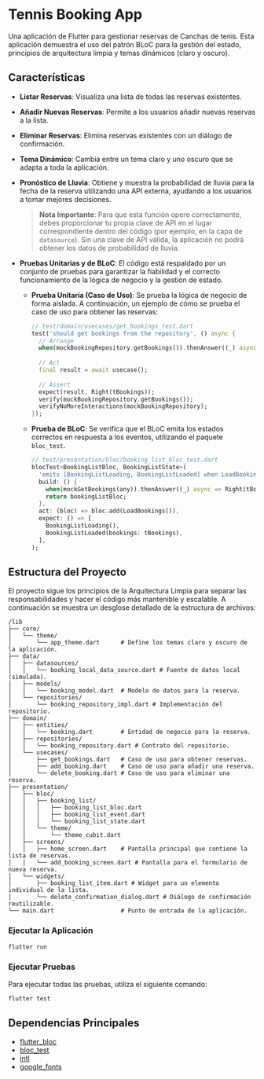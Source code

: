 # Tennis Booking App

Una aplicación de Flutter para gestionar reservas de Canchas de tenis. Esta aplicación demuestra el uso del patrón BLoC para la gestión del estado, principios de arquitectura limpia y temas dinámicos (claro y oscuro).

## Características

- **Listar Reservas**: Visualiza una lista de todas las reservas existentes.
- **Añadir Nuevas Reservas**: Permite a los usuarios añadir nuevas reservas a la lista.
- **Eliminar Reservas**: Elimina reservas existentes con un diálogo de confirmación.
- **Tema Dinámico**: Cambia entre un tema claro y uno oscuro que se adapta a toda la aplicación.
- **Pronóstico de Lluvia**: Obtiene y muestra la probabilidad de lluvia para la fecha de la reserva utilizando una API externa, ayudando a los usuarios a tomar mejores decisiones.

  > **Nota Importante**: Para que esta función opere correctamente, debes proporcionar tu propia clave de API en el lugar correspondiente dentro del código (por ejemplo, en la capa de `datasource`). Sin una clave de API válida, la aplicación no podrá obtener los datos de probabilidad de lluvia.

- **Pruebas Unitarias y de BLoC**: El código está respaldado por un conjunto de pruebas para garantizar la fiabilidad y el correcto funcionamiento de la lógica de negocio y la gestión de estado.

  - **Prueba Unitaria (Caso de Uso)**: Se prueba la lógica de negocio de forma aislada. A continuación, un ejemplo de cómo se prueba el caso de uso para obtener las reservas:

    ```dart
    // test/domain/usecases/get_bookings_test.dart
    test('should get bookings from the repository', () async {
      // Arrange
      when(mockBookingRepository.getBookings()).thenAnswer((_) async => Right(tBookings));
      
      // Act
      final result = await usecase();
      
      // Assert
      expect(result, Right(tBookings));
      verify(mockBookingRepository.getBookings());
      verifyNoMoreInteractions(mockBookingRepository);
    });
    ```

  - **Prueba de BLoC**: Se verifica que el BLoC emita los estados correctos en respuesta a los eventos, utilizando el paquete `bloc_test`.

    ```dart
    // test/presentation/bloc/booking_list_bloc_test.dart
    blocTest<BookingListBloc, BookingListState>(
      'emits [BookingListLoading, BookingListLoaded] when LoadBookings is added.',
      build: () {
        when(mockGetBookings(any)).thenAnswer((_) async => Right(tBookings));
        return bookingListBloc;
      },
      act: (bloc) => bloc.add(LoadBookings()),
      expect: () => [
        BookingListLoading(),
        BookingListLoaded(bookings: tBookings),
      ],
    );
    ```

## Estructura del Proyecto

El proyecto sigue los principios de la Arquitectura Limpia para separar las responsabilidades y hacer el código más mantenible y escalable. A continuación se muestra un desglose detallado de la estructura de archivos:

```
/lib
├── core/
│   └── theme/
│       └── app_theme.dart      # Define los temas claro y oscuro de la aplicación.
├── data/
│   ├── datasources/
│   │   └── booking_local_data_source.dart # Fuente de datos local (simulada).
│   ├── models/
│   │   └── booking_model.dart  # Modelo de datos para la reserva.
│   └── repositories/
│       └── booking_repository_impl.dart # Implementación del repositorio.
├── domain/
│   ├── entities/
│   │   └── booking.dart        # Entidad de negocio para la reserva.
│   ├── repositories/
│   │   └── booking_repository.dart # Contrato del repositorio.
│   └── usecases/
│       ├── get_bookings.dart   # Caso de uso para obtener reservas.
│       ├── add_booking.dart    # Caso de uso para añadir una reserva.
│       └── delete_booking.dart # Caso de uso para eliminar una reserva.
├── presentation/
│   ├── bloc/
│   │   ├── booking_list/
│   │   │   ├── booking_list_bloc.dart
│   │   │   ├── booking_list_event.dart
│   │   │   └── booking_list_state.dart
│   │   └── theme/
│   │       └── theme_cubit.dart
│   ├── screens/
│   │   ├── home_screen.dart    # Pantalla principal que contiene la lista de reservas.
│   │   └── add_booking_screen.dart # Pantalla para el formulario de nueva reserva.
│   └── widgets/
│       ├── booking_list_item.dart # Widget para un elemento individual de la lista.
│       └── delete_confirmation_dialog.dart # Diálogo de confirmación reutilizable.
└── main.dart                   # Punto de entrada de la aplicación.
```

### Ejecutar la Aplicación

```bash
flutter run
```

### Ejecutar Pruebas

Para ejecutar todas las pruebas, utiliza el siguiente comando:

```bash
flutter test
```

## Dependencias Principales

-   [flutter_bloc](https://pub.dev/packages/flutter_bloc)
-   [bloc_test](https://pub.dev/packages/bloc_test)
-   [intl](https://pub.dev/packages/intl)
-   [google_fonts](https://pub.dev/packages/google_fonts)
